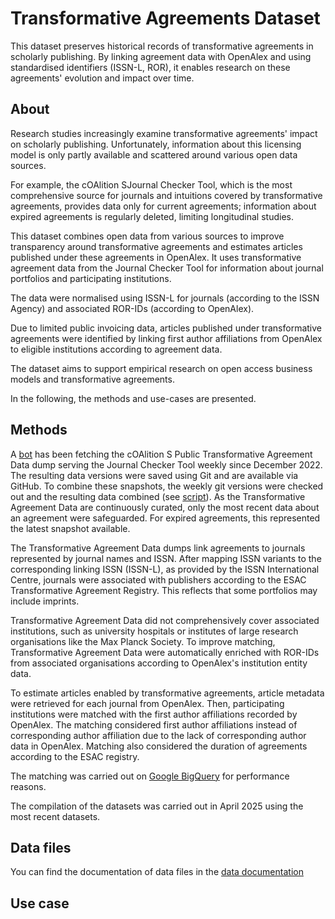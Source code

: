 # Transformative Agreements Dataset

This dataset preserves historical records of transformative agreements in scholarly publishing. By linking agreement data with OpenAlex and using standardised identifiers (ISSN-L, ROR), it enables research on these agreements' evolution and impact over time.

## About 

Research studies increasingly examine transformative agreements' impact on scholarly publishing. Unfortunately, information about this licensing model is only partly available and scattered around various open data sources.

For example, the cOAlition SJournal Checker Tool, which is the most comprehensive source for journals and intuitions covered by transformative agreements, provides data only for current agreements; information about expired agreements is regularly deleted, limiting longitudinal studies.

This dataset combines open data from various sources to improve transparency around transformative agreements and estimates articles published under these agreements in OpenAlex. It uses transformative agreement data from the Journal Checker Tool for information about journal portfolios and participating institutions.

The data were normalised using ISSN-L for journals (according to the ISSN Agency) and associated ROR-IDs (according to OpenAlex).

Due to limited public invoicing data, articles published under transformative agreements were identified by linking first author affiliations from OpenAlex to eligible institutions according to agreement data.

The dataset aims to support empirical research on open access business models and transformative agreements.

In the following, the methods and use-cases are presented.

## Methods

A [bot](https://github.com/njahn82/jct_data/) has been fetching the cOAlition S Public Transformative Agreement Data dump serving the Journal Checker Tool weekly since December 2022. The resulting data versions were saved using Git and are available via GitHub. To combine these snapshots, the weekly git versions were checked out and the resulting data combined (see [script](https://github.com/njahn82/jct_data/blob/main/combine.R)). As the Transformative Agreement Data are continuously curated, only the most recent data about an agreement were safeguarded. For expired agreements, this represented the latest snapshot available.

The Transformative Agreement Data dumps link agreements to journals represented by journal names and ISSN. After mapping ISSN variants to the corresponding linking ISSN (ISSN-L), as provided by the ISSN International Centre, journals were associated with publishers according to the ESAC Transformative Agreement Registry. This reflects that some portfolios may include imprints.

Transformative Agreement Data did not comprehensively cover associated institutions, such as university hospitals or institutes of large research organisations like the Max Planck Society. To improve matching, Transformative Agreement Data were automatically enriched with ROR-IDs from associated organisations according to OpenAlex's institution entity data.

To estimate articles enabled by transformative agreements, article metadata were retrieved for each journal from OpenAlex. Then, participating institutions were matched with the first author affiliations recorded by OpenAlex. The matching considered first author affiliations instead of corresponding author affiliation due to the lack of corresponding author data in OpenAlex. Matching also considered the duration of agreements according to the ESAC registry.

The matching was carried out on [Google BigQuery](https://console.cloud.google.com/bigquery) for performance reasons.

The compilation of the datasets was carried out in April 2025 using the most recent datasets.

## Data files

You can find the documentation of data files in the [data documentation](data_overview.md#-transformative-agreements)

## Use case

